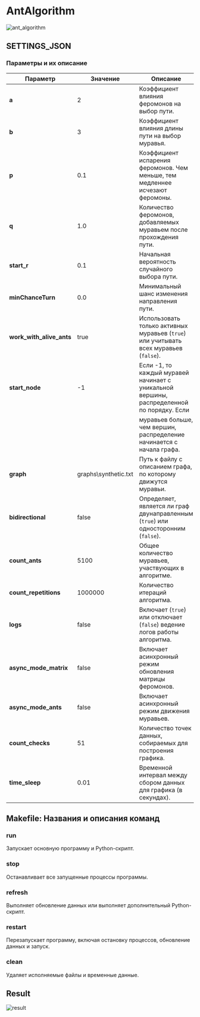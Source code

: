 # AntAlgorithm
 
![ant_algorithm](https://github.com/user-attachments/assets/68338588-c9cd-4f84-819c-7fc52fe66351)



## SETTINGS_JSON
### Параметры и их описание

| Параметр                | Значение               | Описание                                                                                      |
|-------------------------|------------------------|----------------------------------------------------------------------------------------------|
| **a**                  | 2                      | Коэффициент влияния феромонов на выбор пути.                                                 |
| **b**                  | 3                      | Коэффициент влияния длины пути на выбор муравья.                                             |
| **p**                  | 0.1                    | Коэффициент испарения феромонов. Чем меньше, тем медленнее исчезают феромоны.                |
| **q**                  | 1.0                    | Количество феромонов, добавляемых муравьем после прохождения пути.                           |
| **start_r**            | 0.1                    | Начальная вероятность случайного выбора пути.                                                |
| **minChanceTurn**      | 0.0                    | Минимальный шанс изменения направления пути.                                                 |
| **work_with_alive_ants** | true                 | Использовать только активных муравьев (`true`) или учитывать всех муравьев (`false`).        |
| **start_node**         | -1                     | Если -1, то каждый муравей начинает с уникальной вершины, распределенной по порядку. Если    |
|                         |                        | муравьев больше, чем вершин, распределение начинается с начала графа.                        |
| **graph**              | graphs\synthetic.txt   | Путь к файлу с описанием графа, по которому движутся муравьи.                                |
| **bidirectional**      | false                  | Определяет, является ли граф двунаправленным (`true`) или односторонним (`false`).           |
| **count_ants**         | 5100                   | Общее количество муравьев, участвующих в алгоритме.                                          |
| **count_repetitions**  | 1000000                | Количество итераций алгоритма.                                                              |
| **logs**               | false                  | Включает (`true`) или отключает (`false`) ведение логов работы алгоритма.                    |
| **async_mode_matrix**  | false                  | Включает асинхронный режим обновления матрицы феромонов.                                     |
| **async_mode_ants**    | false                  | Включает асинхронный режим движения муравьев.                                               |
| **count_checks**       | 51                     | Количество точек данных, собираемых для построения графика.                                  |
| **time_sleep**         | 0.01                   | Временной интервал между сбором данных для графика (в секундах).                             |



## Makefile: Названия и описания команд

### **run**
Запускает основную программу и Python-скрипт.

### **stop**
Останавливает все запущенные процессы программы.

### **refresh**
Выполняет обновление данных или выполняет дополнительный Python-скрипт.

### **restart**
Перезапускает программу, включая остановку процессов, обновление данных и запуск.

### **clean**
Удаляет исполняемые файлы и временные данные.



## Result

![result](https://github.com/user-attachments/assets/81b59253-0816-45bd-8555-1458a41c499f)



